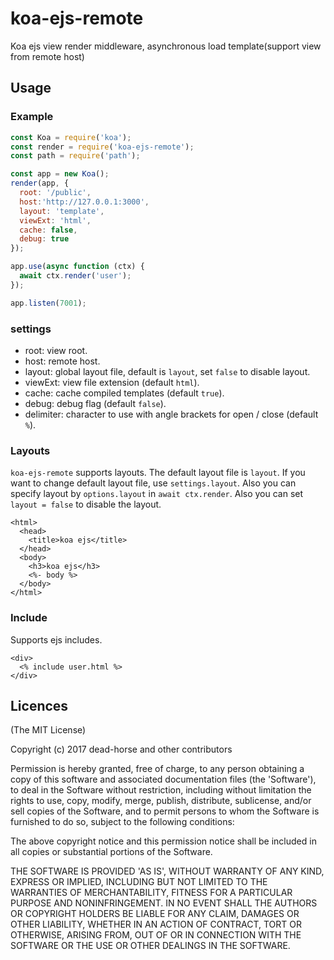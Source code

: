koa-ejs-remote
=========

Koa ejs view render middleware, asynchronous load template(support view from remote host)


## Usage

### Example

```js
const Koa = require('koa');
const render = require('koa-ejs-remote');
const path = require('path');

const app = new Koa();
render(app, {
  root: '/public',
  host:'http://127.0.0.1:3000',
  layout: 'template',
  viewExt: 'html',
  cache: false,
  debug: true
});

app.use(async function (ctx) {
  await ctx.render('user');
});

app.listen(7001);
```

### settings

* root: view root.
* host: remote host.
* layout: global layout file, default is `layout`, set `false` to disable layout.
* viewExt: view file extension (default `html`).
* cache: cache compiled templates (default `true`).
* debug: debug flag (default `false`).
* delimiter: character to use with angle brackets for open / close (default `%`).

### Layouts

`koa-ejs-remote` supports layouts. The default layout file is `layout`. If you want to change default layout file, use `settings.layout`. Also you can specify layout by `options.layout` in `await ctx.render`.
Also you can set `layout = false` to disable the layout.

```
<html>
  <head>
    <title>koa ejs</title>
  </head>
  <body>
    <h3>koa ejs</h3>
    <%- body %>
  </body>
</html>
```

### Include

Supports ejs includes.

```
<div>
  <% include user.html %>
</div>
```

## Licences
(The MIT License)

Copyright (c) 2017 dead-horse and other contributors

Permission is hereby granted, free of charge, to any person obtaining a copy of this software and associated documentation files (the 'Software'), to deal in the Software without restriction, including without limitation the rights to use, copy, modify, merge, publish, distribute, sublicense, and/or sell copies of the Software, and to permit persons to whom the Software is furnished to do so, subject to the following conditions:

The above copyright notice and this permission notice shall be included in all copies or substantial portions of the Software.

THE SOFTWARE IS PROVIDED 'AS IS', WITHOUT WARRANTY OF ANY KIND, EXPRESS OR IMPLIED, INCLUDING BUT NOT LIMITED TO THE WARRANTIES OF MERCHANTABILITY, FITNESS FOR A PARTICULAR PURPOSE AND NONINFRINGEMENT. IN NO EVENT SHALL THE AUTHORS OR COPYRIGHT HOLDERS BE LIABLE FOR ANY CLAIM, DAMAGES OR OTHER LIABILITY, WHETHER IN AN ACTION OF CONTRACT, TORT OR OTHERWISE, ARISING FROM, OUT OF OR IN CONNECTION WITH THE SOFTWARE OR THE USE OR OTHER DEALINGS IN THE SOFTWARE.
